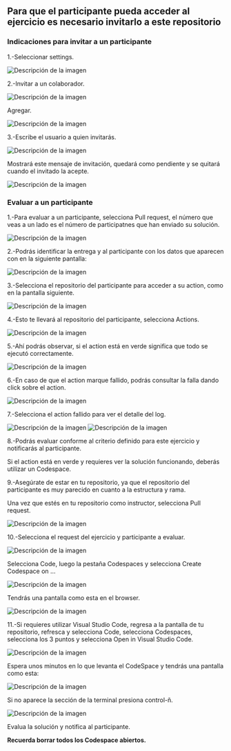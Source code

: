## **Para que el participante pueda acceder al ejercicio es necesario invitarlo a este repositorio**

### Indicaciones para invitar a un participante

1.-Seleccionar settings.

![Descripción de la imagen](../Imagenes/imagenes/Img1.png) 

2.-Invitar a un colaborador.

![Descripción de la imagen](../Imagenes/imagenes/Img2.png)

Agregar.

![Descripción de la imagen](../Imagenes/imagenes/Img3.png)

3.-Escribe el usuario a quien invitarás.

![Descripción de la imagen](../Imagenes/imagenes/Img4.png)

Mostrará este mensaje de invitación, quedará como pendiente y se quitará cuando el invitado la acepte.

![Descripción de la imagen](../Imagenes/imagenes/Img5.png)

### Evaluar a un participante

1.-Para evaluar a un participante, selecciona Pull request, el número que veas a un lado es el número de participatnes que han enviado su solución.

![Descripción de la imagen](../Imagenes/imagenes/Img32.png)

2.-Podrás identificar la entrega y al participante con los datos que aparecen con en la siguiente pantalla:

![Descripción de la imagen](../Imagenes/imagenes/Img33.png)

3.-Selecciona el repositorio del participante para acceder a su action, como en la pantalla siguiente.

![Descripción de la imagen](../Imagenes/imagenes/Img34.png)

4.-Esto te llevará al repositorio del participante, selecciona Actions.

![Descripción de la imagen](../imagenes/Img35.png)

5.-Ahí podrás observar, si el action está en verde significa que todo se ejecutó correctamente.

![Descripción de la imagen](../Imagenes/imagenes/Img36.png)

6.-En caso de que el action marque fallido, podrás consultar la falla dando click sobre el action.

![Descripción de la imagen](../Imagenes/imagenes/Img24.png)

7.-Selecciona el action fallido para ver el detalle del log.

![Descripción de la imagen](../Imagenes/imagenes/Img25.png)
![Descripción de la imagen](../Imagenes/imagenes/Img26.png)

8.-Podrás evaluar conforme al criterio definido para este ejercicio y notificarás al participante.

Si el action está en verde y requieres ver la solución funcionando, deberás utilizar un Codespace.

9.-Asegúrate de estar en tu repositorio, ya que el repositorio del participante es muy parecido en cuanto a la estructura y rama.

Una vez que estés en tu repositorio como instructor, selecciona Pull request.

![Descripción de la imagen](../Imagenes/imagenes/Img32.png)

10.-Selecciona el request del ejercicio y participante a evaluar.

![Descripción de la imagen](../Imagenes/imagenes/Img33.png)

Selecciona Code, luego la pestaña Codespaces y selecciona Create Codespace on ...

![Descripción de la imagen](../Imagenes/imagenes/Img37.png)

Tendrás una pantalla como esta en el browser.

![Descripción de la imagen](../Imagenes/imagenes/Img38.png)

11.-Si requieres utilizar Visual Studio Code, regresa a la pantalla de tu repositorio, refresca y selecciona Code, selecciona Codespaces, selecciona los 3 puntos y selecciona Open in Visual Studio Code.

![Descripción de la imagen](../Imagenes/imagenes/Img39.png)

Espera unos minutos en lo que levanta el CodeSpace y tendrás una pantalla como esta:

![Descripción de la imagen](../Imagenes/imagenes/Img20.png)

Si no aparece la sección de la terminal presiona control-ñ.

![Descripción de la imagen](../Imagenes/imagenes/Img21.png)

Evalua la solución y notifica al participante.

**Recuerda borrar todos los Codespace abiertos.**





